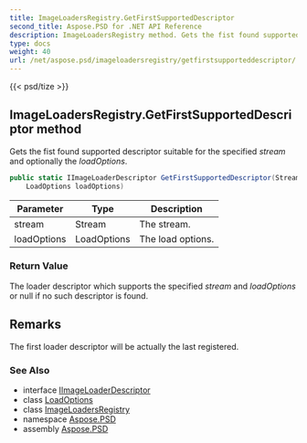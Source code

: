 ```yaml
---
title: ImageLoadersRegistry.GetFirstSupportedDescriptor
second_title: Aspose.PSD for .NET API Reference
description: ImageLoadersRegistry method. Gets the fist found supported descriptor suitable for the specified stream and optionally the loadOptions
type: docs
weight: 40
url: /net/aspose.psd/imageloadersregistry/getfirstsupporteddescriptor/
---
```

{{< psd/tize >}}
## ImageLoadersRegistry.GetFirstSupportedDescriptor method

Gets the fist found supported descriptor suitable for the specified *stream* and optionally the *loadOptions*.

```csharp
public static IImageLoaderDescriptor GetFirstSupportedDescriptor(Stream stream, 
    LoadOptions loadOptions)
```

| Parameter | Type | Description |
| --- | --- | --- |
| stream | Stream | The stream. |
| loadOptions | LoadOptions | The load options. |

### Return Value

The loader descriptor which supports the specified *stream* and *loadOptions* or null if no such descriptor is found.

## Remarks

The first loader descriptor will be actually the last registered.

### See Also

* interface [IImageLoaderDescriptor](../../iimageloaderdescriptor/)
* class [LoadOptions](../../loadoptions/)
* class [ImageLoadersRegistry](../)
* namespace [Aspose.PSD](../../imageloadersregistry/)
* assembly [Aspose.PSD](../../../)


